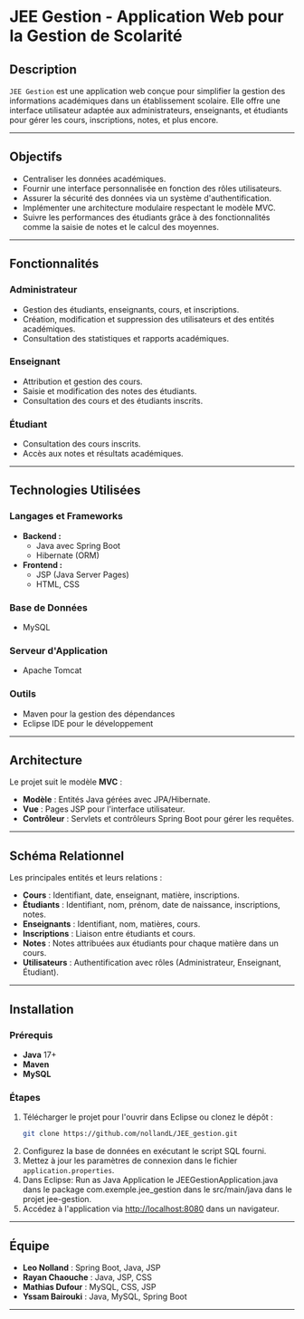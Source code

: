 
# **JEE Gestion - Application Web pour la Gestion de Scolarité**

## **Description**
`JEE Gestion` est une application web conçue pour simplifier la gestion des informations académiques dans un établissement scolaire. Elle offre une interface utilisateur adaptée aux administrateurs, enseignants, et étudiants pour gérer les cours, inscriptions, notes, et plus encore.

---

## **Objectifs**
- Centraliser les données académiques.
- Fournir une interface personnalisée en fonction des rôles utilisateurs.
- Assurer la sécurité des données via un système d'authentification.
- Implémenter une architecture modulaire respectant le modèle MVC.
- Suivre les performances des étudiants grâce à des fonctionnalités comme la saisie de notes et le calcul des moyennes.

---

## **Fonctionnalités**
### **Administrateur**
- Gestion des étudiants, enseignants, cours, et inscriptions.
- Création, modification et suppression des utilisateurs et des entités académiques.
- Consultation des statistiques et rapports académiques.

### **Enseignant**
- Attribution et gestion des cours.
- Saisie et modification des notes des étudiants.
- Consultation des cours et des étudiants inscrits.

### **Étudiant**
- Consultation des cours inscrits.
- Accès aux notes et résultats académiques.

---

## **Technologies Utilisées**
### **Langages et Frameworks**
- **Backend :**
  - Java avec Spring Boot
  - Hibernate (ORM)
- **Frontend :**
  - JSP (Java Server Pages)
  - HTML, CSS

### **Base de Données**
- MySQL

### **Serveur d'Application**
- Apache Tomcat

### **Outils**
- Maven pour la gestion des dépendances
- Eclipse IDE pour le développement

---

## **Architecture**
Le projet suit le modèle **MVC** :
- **Modèle** : Entités Java gérées avec JPA/Hibernate.
- **Vue** : Pages JSP pour l'interface utilisateur.
- **Contrôleur** : Servlets et contrôleurs Spring Boot pour gérer les requêtes.

---

## **Schéma Relationnel**
Les principales entités et leurs relations :
- **Cours** : Identifiant, date, enseignant, matière, inscriptions.
- **Étudiants** : Identifiant, nom, prénom, date de naissance, inscriptions, notes.
- **Enseignants** : Identifiant, nom, matières, cours.
- **Inscriptions** : Liaison entre étudiants et cours.
- **Notes** : Notes attribuées aux étudiants pour chaque matière dans un cours.
- **Utilisateurs** : Authentification avec rôles (Administrateur, Enseignant, Étudiant).

---

## **Installation**
### **Prérequis**
- **Java** 17+
- **Maven**
- **MySQL**

### **Étapes**
1. Télécharger le projet pour l'ouvrir dans Eclipse ou clonez le dépôt :
   ```bash
   git clone https://github.com/nollandL/JEE_gestion.git
   ```
2. Configurez la base de données en exécutant le script SQL fourni.
3. Mettez à jour les paramètres de connexion dans le fichier `application.properties`.
4. Dans Eclipse: Run as Java Application le JEEGestionApplication.java dans le package com.exemple.jee_gestion dans le src/main/java dans le projet jee-gestion.
5. Accédez à l'application via [http://localhost:8080](http://localhost:8080) dans un navigateur.

---

## **Équipe**
- **Leo Nolland** : Spring Boot, Java, JSP
- **Rayan Chaouche** : Java, JSP, CSS
- **Mathias Dufour** : MySQL, CSS, JSP
- **Yssam Bairouki** : Java, MySQL, Spring Boot

---


